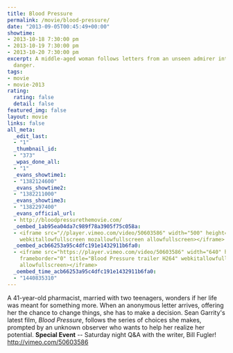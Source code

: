 ```yaml
---
title: Blood Pressure
permalink: /movie/blood-pressure/
date: "2013-09-05T00:45:49+00:00"
showtime:
- 2013-10-18 7:30:00 pm
- 2013-10-19 7:30:00 pm
- 2013-10-20 7:30:00 pm
excerpt: A middle-aged woman follows letters from an unseen admirer into potential
  danger.
tags:
- movie
- movie-2013
rating:
  rating: false
  detail: false
featured_img: false
layout: movie
links: false
all_meta:
  _edit_last:
  - "1"
  _thumbnail_id:
  - "373"
  _wpas_done_all:
  - "1"
  _evans_showtime1:
  - "1382124600"
  _evans_showtime2:
  - "1382211000"
  _evans_showtime3:
  - "1382297400"
  _evans_official_url:
  - http://bloodpressurethemovie.com/
  _oembed_1ab95ea04da7c989f78a3905f75c058a:
  - <iframe src="//player.vimeo.com/video/50603586" width="500" height="281" frameborder="0"
    webkitallowfullscreen mozallowfullscreen allowfullscreen></iframe>
  _oembed_acb66253a95c4dfc191e1432911b6fa0:
  - <iframe src="https://player.vimeo.com/video/50603586" width="640" height="360"
    frameborder="0" title="Blood Pressure trailer H264" webkitallowfullscreen mozallowfullscreen
    allowfullscreen></iframe>
  _oembed_time_acb66253a95c4dfc191e1432911b6fa0:
  - "1440835310"
---
```


A 41-year-old pharmacist, married with two teenagers, wonders if her life was meant for something more. When an anonymous letter arrives, offering her the chance to change things, she has to make a decision. Sean Garrity's latest film, *Blood Pressure*, follows the series of choices she makes, prompted by an unknown observer who wants to help her realize her potential. **Special Event** -- Saturday night Q&amp;A with the writer, Bill Fugler! http://vimeo.com/50603586